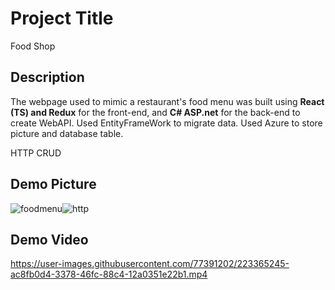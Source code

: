 # Project Title

Food Shop

## Description

The webpage used to mimic a restaurant's food menu was built using **React (TS) and Redux** for the front-end, and **C# ASP.net** for the back-end to create WebAPI. Used EntityFrameWork to migrate data. Used Azure to store picture and database table.

HTTP CRUD


## Demo Picture

![foodmenu](https://user-images.githubusercontent.com/77391202/223366597-bc9abaf5-3454-4431-ad15-7726f91f480a.png)![http](https://user-images.githubusercontent.com/77391202/223367383-55ded38c-5552-4704-954a-26ab026fe416.png)


## Demo Video

https://user-images.githubusercontent.com/77391202/223365245-ac8fb0d4-3378-46fc-88c4-12a0351e22b1.mp4




